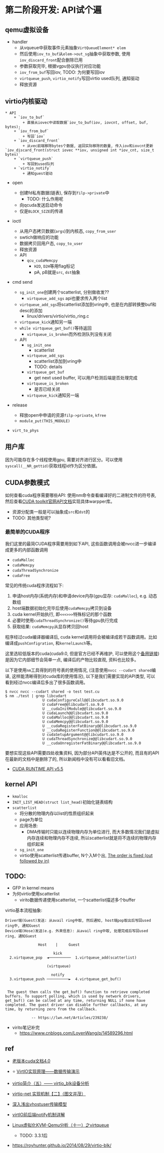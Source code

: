 # 第二阶段开发: API试个遍

## qemu虚拟设备

- handler
    * 从vqueue中获取事件元素抽象`VirtQueueElement* elem`
    * 然后使用`iov_to_buf`从`elem->out_sg`抽象中获取参数, 使用`iov_discard_front`配合删除已用
    * 参数获取完毕, 根据vgpu协议执行对应功能
    * `iov_from_buf`写回iov, TODO: 为何要写回iov
    * `virtqueue_push`, `virtio_notify`写回virtio used队列, 通知驱动
    * 释放资源


## virtio内核驱动

    * API
        + `iov_to_buf`
            + 直接从iovec中读取数据`iov_to_buf(iov, iovcnt, offset, buf, bytes);
        + `iov_from_buf`
            + 写回`iov`
        + `iov_discard_front`
            + 从vec前端移除bytes个数据, 返回实际移除的数量, 传入iov和iovcnt更新`iov_discard_front(struct iovec **iov, unsigned int *iov_cnt, size_t bytes)`
        + `virtqueue_push`
            + 写回到used队列
        + `virtio_notify`
            + 通知guest驱动
- open
    * 创建fd私有数据(链表), 保存到`filp->private`中
        + TODO: 什么作用呢
    * 向qcuda发送启动命令
    * 仅是`BLOCK_SIZE`的传递
- ioctl
    * 从用户态拷贝数据(`args`)到内核态, `copy_from_user`
    * swtich做响应的功能
    * 数据拷贝回用户态, `copy_to_user`
    * 释放资源
    * API
        + `qcu_cudaMemcpy`
            + `H2D`, `D2H`等用flag标记
            + pA, pB就是`src`, `dst`抽象
- cmd send
    * `sg_init_one`创建两个scatterlist, 分别做收发??
        + `virtqueue_add_sgs` api也要求传入两个list
    * `virtqueue_add_sgs`将scatterlist添加到vring中, 也是在内部转换整buf和desc的添加
        + linux/drivers/virtio/virtio_ring.c
    * `virtqueue_kick`通知另一端
    * `while virtqueue_get_buf()`等待返回
        + `virtqueue_is_broken`而外检测队列没有关闭
    * API
        + `sg_init_one`
            + scatterlist
        + `virtqueue_add_sgs`
            + scatterlist添加到vring中
            + TODO: details
        + `virtqueue_get_buf`
            + get next used buffer, 可以用户检测后端是否处理完成
        + `virtqueue_is_broken`
            + 是否已经关闭
        + `virtqueue_kick`通知另一端
- release
    * 释放open中申请的资源`filp->private`, `kfree`
    * `module_put(THIS_MODULE)`

- `virt_to_phys`


## 用户库

因为可能存在多个线程使用gpu, 需要对齐进行区分。可以使用`syscall(__NR_gettid)`获取线程id作为区分依据。


## CUDA参数模式

如何查看cuda程序需要哪些API: 使用nm命令查看编译好的二进制文件的符号表, 然后查看[CUDA toolkit官网API文档](https://docs.nvidia.com/cuda/cuda-runtime-api/index.html)实现具体warpper库。

- 资源分配类一般是可以抽象成`src`和`dst`的
- TODO: 其他类型呢?


### 最简单的CUDA程序

我们这里的最简CUDA程序需要用到如下API, 这些函数调用会被nvcc进一步编译成更多的内部函数调用

- `cudaMalloc`
- `cudaMemcpy`
- `cudaThreadSynchronize`
- `cudaFree`

常见的传统cuda程序流程如下:

1. 申请host内存(系统内存)和申请device内存(gpu显存: `cudaMalloc`), e.g. 动态数组
2. host端数据初始化完毕后使用`cudaMemcpy`拷贝到设备
3. cuda kernel开始执行, 即`<<<>>>`特殊标记的那个函数
4. 必要时使用`cudaThreadSynchronize()`等待gpu执行完成
5. 获取结果: `cudaMemcpy`从显存拷贝回host

程序经过cuda编译器编译后, cuda kernel调用将会被编译成若干函数调用。比如编译成`pushConfigration`, 和`kernelLaunch`等。

这里选较低版本的cuda(cuda9.0, 但是官方已经不再维护, 可以使用这个[备用链接](https://gist.github.com/zhanwenchen/e520767a409325d9961072f666815bb8))是因为它内部细节会简单一点, 编译后的产物比较直观, 资料也比较多。

以下是使用`nm`工具得到的符号表的使用情况, (注意使用`nvcc --cudart shared`编译, 这样能清晰得到对cuda库的使用情况), 以下是我们需要实现的API类型, 可以看到经过nvcc编译后多出了很多函数调用。

```
$ nvcc nvcc --cudart shared -o test test.cu
$ nm ./test | grep libcudart
                 U cudaConfigureCall@@libcudart.so.9.0
                 U cudaFree@@libcudart.so.9.0
                 U __cudaInitModule@@libcudart.so.9.0
                 U cudaLaunch@@libcudart.so.9.0
                 U cudaMalloc@@libcudart.so.9.0
                 U cudaMemcpy@@libcudart.so.9.0
                 U __cudaRegisterFatBinary@@libcudart.so.9.0
                 U __cudaRegisterFunction@@libcudart.so.9.0
                 U cudaSetupArgument@@libcudart.so.9.0
                 U cudaThreadSynchronize@@libcudart.so.9.0
                 U __cudaUnregisterFatBinary@@libcudart.so.9.0
```

要想实现这些API需要四处收集资料, 因为部分API英伟达是不公开的, 而且有的API在最新的文档中是删除了的, 所以新闻档中没有可以看看旧文档。

- [CUDA RUNTIME API v5.5](https://cs.colby.edu/courses/S16/cs336/online_materials/CUDA_Runtime_API.pdf)


## kernel API

- `kmalloc`
- `INIT_LIST_HEAD(struct list_head)`初始化链表结构
- `scatterlist`
    * 将分散的物理内存以list的性质组织起来
    * page为单位
    * 应用场景:
        + DMA传输时只能以连续物理内存为单位进行, 而大多数情况我们是虚拟内存连续和物理内存不连续, 所以scatterlist就是将不连续的物理内存组织起来
    * `sg_init_one`
    * virtio使用scatterlist传递buffer, N个入M个出, [The order is fixed (out followed by in)](https://lwn.net/Articles/239238)


## TODO:

- GFP in kernel means
- 为何virtio使用scatterlist
    * virito数据传递使用scatterlist, 一个scatterlist描述多个buffer

virtio基本流程抽象:

```
Driver端(Guest)发送: 从avail ring中取, 然后通知, host端pop取出后写回used ring中, 通知Guest
Device端(Hose)发送(e.g. 外来信息): 从avail ring中取, 处理完成后写回used ring, 通知Guest

               Host    |     Guest

                      kick
  2.virtqueue_pop  ◄──────────  1.virtqueue_add(scatterlist)

                   (virtqueue)

                     notify
  3.virtqueue_push ──────────►  4.virtqueue_get_buf()


 The guest then calls the get_buf() function to retrieve completed buffers. To support polling, which is used by network drivers, get_buf() can be called at any time, returning NULL if none have completed. The guest driver can disable further callbacks, at any time, by returning zero from the callback.

            -- https://lwn.net/Articles/239238/
```

- virito笔记补完
    * https://www.cnblogs.com/LoyenWang/p/14589296.html

## ref

- [老版本cuda文档4.0](http://horacio9573.no-ip.org/cuda/index.html)

- ⭐ [VirtIO实现原理——数据传输演示](https://blog.csdn.net/huang987246510/article/details/103708461#_2)
- [virtio简介（五）—— virtio_blk设备分析](https://www.cnblogs.com/edver/p/16255243.html)
- [virtio-net 实现机制【二】（图文并茂）](https://zhuanlan.zhihu.com/p/545258186)
- [深入浅出vhostuser传输模型](https://rexrock.github.io/post/vhu1/)
- [virtIO前后端notify机制详解](https://www.cnblogs.com/ck1020/p/6066007.html)
- [Linux虚拟化KVM-Qemu分析（十一）之virtqueue](https://www.cnblogs.com/LoyenWang/p/14589296.html)
    * TODO: 3.3.1后
- https://royhunter.github.io/2014/08/29/virtio-blk/







